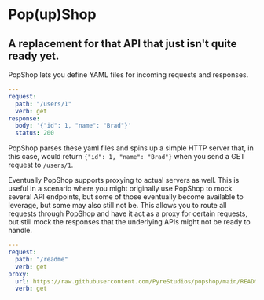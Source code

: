 # Pop(up)Shop
## A replacement for that API that just isn't quite ready yet.

PopShop lets you define YAML files for incoming requests and responses.

```yml
---
request:
  path: "/users/1"
  verb: get
response:
  body: '{"id": 1, "name": "Brad"}'
  status: 200
```

PopShop parses these yaml files and spins up a simple HTTP server that, in this case, would return `{"id": 1, "name": "Brad"}` when you send a GET request to `/users/1`.

Eventually PopShop supports proxying to actual servers as well. This is useful in a scenario where you might originally use PopShop to mock several API endpoints,
but some of those eventually become available to leverage, but some may also still not be. This allows you to route all requests through PopShop and have it act as a proxy for certain requests, but still mock the responses that the underlying APIs might not be ready to handle.

```yml
---
request:
  path: "/readme"
  verb: get
proxy:
  url: https://raw.githubusercontent.com/PyreStudios/popshop/main/README.md
  verb: get
```
